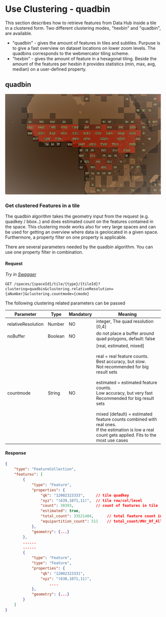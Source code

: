# Use Clustering - quadbin

This section describes how to retrieve features from Data Hub inside a tile in a
clustered form. Two different clustering modes, "hexbin" and "quadbin", are available.

* "quadbin" - gives the amount of features in tiles and subtiles. Purpuse is to give a fast overview on dataset locations on lower zoom levels. The quadbins corresponds to the webmercator tiling scheme. 
* "hexbin"  - gives the amount of feature in a hexagonal tiling. Beside the amount of the features per hexbin it provides  statistics (min, max, avg, median) on a user-defined property.


## quadbin

![Fire data](../images/quadbin.1.jpg)

### Get clustered Features in a tile

The quadbin algorithm takes the geometry input from the request (e.g. quadkey / bbox..)
and does estimated count on the features contained in the space. This clustering mode works also for very large spaces and
can be used for getting an overview where data is geolocated in a given space. Furthermore,
a property filter on one property is applicable.

There are several parameters needed by the quadbin algorithm. You can use one property filter in combination.
#### Request

*Try in [Swagger](https://xyz.api.here.com/hub/static/swagger/#/Read%20Features/getFeaturesByTile)*

```HTTP
GET /spaces/{spaceId}/tile/{type}/{tileId}?clustering=quadbin&clustering.relativeResolution={aNumber}&clustering.countmode={cmode}
```

The following clustering related parameters can be passed

|Parameter   | Type    | Mandatory | Meaning                                                               |
|-------------|---------|-----------|-----------------------------------------------------------------------|
| relativeResolution | Number  | NO        | integer, The quad resolution [0,4]                                            |
| noBuffer    | Boolean | NO        | do not place a buffer around quad polygons, default: false            |
| countmode   | String  | NO        | [real, estimated, mixed]<br><br>real = real feature counts.<br>Best accuracy, but slow.<br>Not recommended for big result sets<br><br>estimated = estimated feature counts.<br>Low accuracy, but very fast<br>Recommended for big result sets<br><br>mixed (default) = estimated feature counts combined with real ones.<br>If the estimation is low a real count gets applied. Fits to the<br>most use cases|

#### Response

```JSON
{
    "type": "FeatureCollection",
    "features": [
        {
            "type": "Feature",
            "properties": {
                "qk": "12002323333",     // tile quadkey
                "xyz": "(639,1071,11)",  // tile row/col/level 
                "count": 30393,          // count of features in tile 
                "estimated": true,       
                "total_count": 33521484,      // total feature count in related space
                "equipartition_count": 511    // total_count/#Nr_Of_All_Level_Tiles
            },
            "geometry": {...}  
        },
        ......
        ......
        {
            "type": "Feature",
            "type": "Feature",
            "properties": {
                "qk": "12002323331",
                "xyz": "(638,1071,11)", 
                    ....
            },
            "geometry": {...}
        }
    ]
}
```



